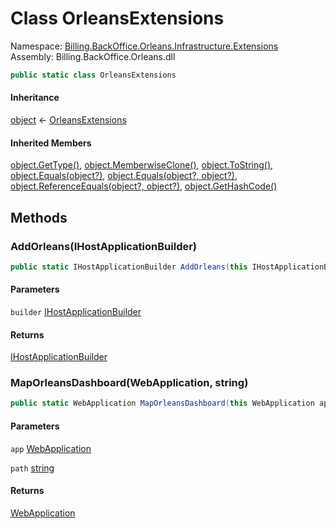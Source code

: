 # <a id="Billing_BackOffice_Orleans_Infrastructure_Extensions_OrleansExtensions"></a> Class OrleansExtensions

Namespace: [Billing.BackOffice.Orleans.Infrastructure.Extensions](Billing.BackOffice.Orleans.Infrastructure.Extensions.md)  
Assembly: Billing.BackOffice.Orleans.dll  

```csharp
public static class OrleansExtensions
```

#### Inheritance

[object](https://learn.microsoft.com/dotnet/api/system.object) ← 
[OrleansExtensions](Billing.BackOffice.Orleans.Infrastructure.Extensions.OrleansExtensions.md)

#### Inherited Members

[object.GetType\(\)](https://learn.microsoft.com/dotnet/api/system.object.gettype), 
[object.MemberwiseClone\(\)](https://learn.microsoft.com/dotnet/api/system.object.memberwiseclone), 
[object.ToString\(\)](https://learn.microsoft.com/dotnet/api/system.object.tostring), 
[object.Equals\(object?\)](https://learn.microsoft.com/dotnet/api/system.object.equals\#system\-object\-equals\(system\-object\)), 
[object.Equals\(object?, object?\)](https://learn.microsoft.com/dotnet/api/system.object.equals\#system\-object\-equals\(system\-object\-system\-object\)), 
[object.ReferenceEquals\(object?, object?\)](https://learn.microsoft.com/dotnet/api/system.object.referenceequals), 
[object.GetHashCode\(\)](https://learn.microsoft.com/dotnet/api/system.object.gethashcode)

## Methods

### <a id="Billing_BackOffice_Orleans_Infrastructure_Extensions_OrleansExtensions_AddOrleans_Microsoft_Extensions_Hosting_IHostApplicationBuilder_"></a> AddOrleans\(IHostApplicationBuilder\)

```csharp
public static IHostApplicationBuilder AddOrleans(this IHostApplicationBuilder builder)
```

#### Parameters

`builder` [IHostApplicationBuilder](https://learn.microsoft.com/dotnet/api/microsoft.extensions.hosting.ihostapplicationbuilder)

#### Returns

 [IHostApplicationBuilder](https://learn.microsoft.com/dotnet/api/microsoft.extensions.hosting.ihostapplicationbuilder)

### <a id="Billing_BackOffice_Orleans_Infrastructure_Extensions_OrleansExtensions_MapOrleansDashboard_Microsoft_AspNetCore_Builder_WebApplication_System_String_"></a> MapOrleansDashboard\(WebApplication, string\)

```csharp
public static WebApplication MapOrleansDashboard(this WebApplication app, string path = "/dashboard")
```

#### Parameters

`app` [WebApplication](https://learn.microsoft.com/dotnet/api/microsoft.aspnetcore.builder.webapplication)

`path` [string](https://learn.microsoft.com/dotnet/api/system.string)

#### Returns

 [WebApplication](https://learn.microsoft.com/dotnet/api/microsoft.aspnetcore.builder.webapplication)

